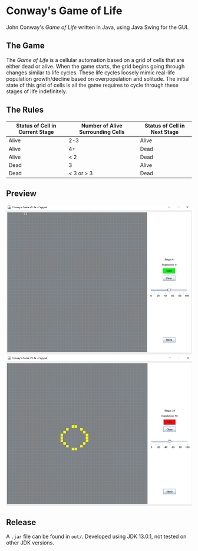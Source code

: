 # Conway's Game of Life
John Conway's *Game of Life* written in Java, using Java Swing for the GUI.

## The Game
The *Game of Life* is a cellular automation based on a grid of cells that are either dead or alive. When the game starts, the grid begins going through changes similar to life cycles. These life cycles loosely mimic real-life population growth/decline based on overpopulation and solitude. The initial state of this grid of cells is all the game requires to cycle through these stages of life indefinitely. 

## The Rules

|**Status of Cell in Current Stage**|**Number of Alive Surrounding Cells**|**Status of Cell in Next Stage**|
|---|---|---|
|Alive|2-3|Alive|
|Alive|4+|Dead|
|Alive|< 2|Dead|
|Dead|3|Alive|
|Dead|< 3 or > 3|Dead|

## Preview
<img src="images/start.PNG" alt="start screen"  width=750)/>
<img src="images/running.PNG" alt="running screen" width=750)/>

## Release
A `.jar` file can be found in `out/`.
Developed using JDK 13.0.1, not tested on other JDK versions.

